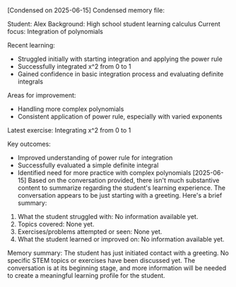 [Condensed on 2025-06-15] Condensed memory file:

Student: Alex
Background: High school student learning calculus
Current focus: Integration of polynomials

Recent learning:
- Struggled initially with starting integration and applying the power rule
- Successfully integrated x^2 from 0 to 1
- Gained confidence in basic integration process and evaluating definite integrals

Areas for improvement:
- Handling more complex polynomials
- Consistent application of power rule, especially with varied exponents

Latest exercise: Integrating x^2 from 0 to 1

Key outcomes:
- Improved understanding of power rule for integration
- Successfully evaluated a simple definite integral
- Identified need for more practice with complex polynomials
[2025-06-15]
Based on the conversation provided, there isn't much substantive content to summarize regarding the student's learning experience. The conversation appears to be just starting with a greeting. Here's a brief summary:

1. What the student struggled with: No information available yet.
2. Topics covered: None yet.
3. Exercises/problems attempted or seen: None yet.
4. What the student learned or improved on: No information available yet.

Memory summary:
The student has just initiated contact with a greeting. No specific STEM topics or exercises have been discussed yet. The conversation is at its beginning stage, and more information will be needed to create a meaningful learning profile for the student.